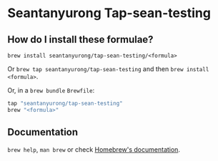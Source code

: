 # Seantanyurong Tap-sean-testing

## How do I install these formulae?

`brew install seantanyurong/tap-sean-testing/<formula>`

Or `brew tap seantanyurong/tap-sean-testing` and then `brew install <formula>`.

Or, in a `brew bundle` `Brewfile`:

```ruby
tap "seantanyurong/tap-sean-testing"
brew "<formula>"
```

## Documentation

`brew help`, `man brew` or check [Homebrew's documentation](https://docs.brew.sh).
